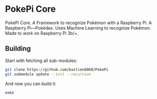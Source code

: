 # PokePi Core

PokePi Core. A Framework to recognize Pokémon with a Raspberry Pi. A Raspberry Pi—Pokédex. Uses Machine Learning to recognize Pokémon. Made to work on Raspberry Pi 3b/+.

## Building
Start with fetching all sub-modules:

```sh
git clone https://github.com/bastien8060/PokePi
git submodule update --init --recursive
```
And now you can build it:

```sh
make
```